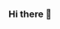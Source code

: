 ### Hi there 👋

<!--
**MukeshOdhano/MukeshOdhano** is a ✨ _special_ ✨ repository because its `README.md` (this file) appears on your GitHub profile.

Here are some ideas to get you started:

- 🔭 I’m currently working on ... Frontend Project
- 🌱 I’m currently learning ... FullStack | Java
- 👯 I’m looking to collaborate on ... Frontend
- 📫 How to reach me: ... 
- 😄 Pronouns: ...
- ⚡ Fun fact: ...
-->
